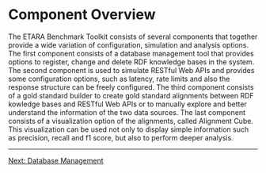 # Component Overview
The ETARA Benchmark Toolkit consists of several components that together provide a wide variation of configuration, simulation and analysis options. The first component consists of a database management tool that provides options to register, change and delete RDF knowledge bases in the system. The second component is used to simulate RESTful Web APIs and provides some configuration options, such as latency, rate limits and also the response structure can be freely configured. The third component consists of a gold standard builder to create gold standard alignments between RDF kowledge bases and RESTful Web APIs or to manually explore and better understand the information of the two data sources. The last component consists of a visualization option of the alignments, called Alignment Cube. This visualization can be used not only to display simple information such as precision, recall and f1 score, but also to perform deeper analysis. 

---
[Next: Database Management](https://github.com/ETARA-Benchmark-System/.github/blob/main/profile/database_management.md)
